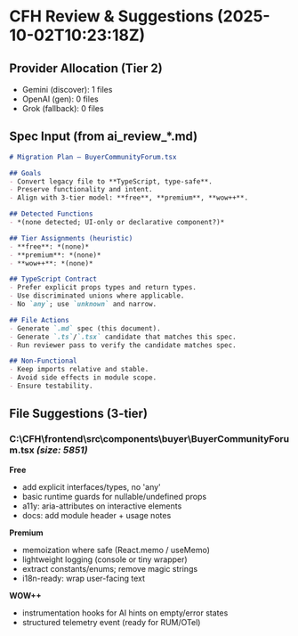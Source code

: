 # CFH Review & Suggestions (2025-10-02T10:23:18Z)

## Provider Allocation (Tier 2)

- Gemini (discover): 1 files
- OpenAI (gen): 0 files
- Grok (fallback): 0 files

## Spec Input (from ai_review_*.md)

```md
# Migration Plan — BuyerCommunityForum.tsx

## Goals
- Convert legacy file to **TypeScript, type-safe**.
- Preserve functionality and intent.
- Align with 3-tier model: **free**, **premium**, **wow++**.

## Detected Functions
- *(none detected; UI-only or declarative component?)*

## Tier Assignments (heuristic)
- **free**: *(none)*
- **premium**: *(none)*
- **wow++**: *(none)*

## TypeScript Contract
- Prefer explicit props types and return types.
- Use discriminated unions where applicable.
- No `any`; use `unknown` and narrow.

## File Actions
- Generate `.md` spec (this document).
- Generate `.ts`/`.tsx` candidate that matches this spec.
- Run reviewer pass to verify the candidate matches spec.

## Non-Functional
- Keep imports relative and stable.
- Avoid side effects in module scope.
- Ensure testability.
```

## File Suggestions (3-tier)

### C:\CFH\frontend\src\components\buyer\BuyerCommunityForum.tsx  _(size: 5851)_
**Free**
- add explicit interfaces/types, no 'any'
- basic runtime guards for nullable/undefined props
- a11y: aria-attributes on interactive elements
- docs: add module header + usage notes

**Premium**
- memoization where safe (React.memo / useMemo)
- lightweight logging (console or tiny wrapper)
- extract constants/enums; remove magic strings
- i18n-ready: wrap user-facing text

**WOW++**
- instrumentation hooks for AI hints on empty/error states
- structured telemetry event (ready for RUM/OTel)
